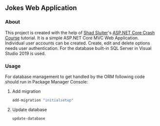 ## Jokes Web Application

### About

This project is created with the help of [Shad Sluiter](https://www.youtube.com/user/shadsluiter)'s [ASP.NET Core Crash Course](https://www.youtube.com/watch?v=BfEjDD8mWYg) tutorial.
It is a simple ASP.NET Core MVC Web Application. Individual user accounts can be created. Create, edit and delete options needs user authentication.
For the database built-in SQL Server in Visual Studio 2019 is used.

### Usage

For database management to get handled by the ORM following code should run in Package Manager Console:

1. Add migration
	```sh
    add-migration "initialsetup"
    ```

2. Update database
    ```sh
    update-database
    ```
